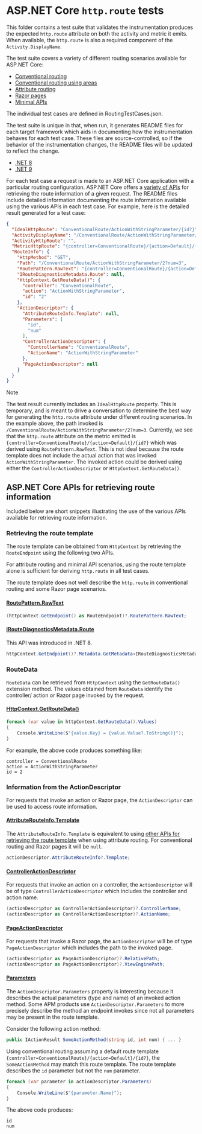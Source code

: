 # ASP.NET Core `http.route` tests

This folder contains a test suite that validates the instrumentation produces
the expected `http.route` attribute on both the activity and metric it emits.
When available, the `http.route` is also a required component of the
`Activity.DisplayName`.

The test suite covers a variety of different routing scenarios available for
ASP.NET Core:

* [Conventional routing](https://learn.microsoft.com/aspnet/core/mvc/controllers/routing#conventional-routing)
* [Conventional routing using areas](https://learn.microsoft.com/aspnet/core/mvc/controllers/routing#areas)
* [Attribute routing](https://learn.microsoft.com/aspnet/core/mvc/controllers/routing#attribute-routing-for-rest-apis)
* [Razor pages](https://learn.microsoft.com/aspnet/core/razor-pages/razor-pages-conventions)
* [Minimal APIs](https://learn.microsoft.com/aspnet/core/fundamentals/minimal-apis/route-handlers)

The individual test cases are defined in RoutingTestCases.json.

The test suite is unique in that, when run, it generates README files for each
target framework which aids in documenting how the instrumentation behaves for
each test case. These files are source-controlled, so if the behavior of the
instrumentation changes, the README files will be updated to reflect the change.

* [.NET 8](./README.net8.0.md)
* [.NET 9](./README.net9.0.md)

For each test case a request is made to an ASP.NET Core application with a
particular routing configuration. ASP.NET Core offers a
[variety of APIs](#aspnet-core-apis-for-retrieving-route-information) for
retrieving the route information of a given request. The README files include
detailed information documenting the route information available using the
various APIs in each test case. For example, here is the detailed result
generated for a test case:

```json
{
  "IdealHttpRoute": "ConventionalRoute/ActionWithStringParameter/{id?}",
  "ActivityDisplayName": "/ConventionalRoute/ActionWithStringParameter/2",
  "ActivityHttpRoute": "",
  "MetricHttpRoute": "{controller=ConventionalRoute}/{action=Default}/{id?}",
  "RouteInfo": {
    "HttpMethod": "GET",
    "Path": "/ConventionalRoute/ActionWithStringParameter/2?num=3",
    "RoutePattern.RawText": "{controller=ConventionalRoute}/{action=Default}/{id?}",
    "IRouteDiagnosticsMetadata.Route": null,
    "HttpContext.GetRouteData()": {
      "controller": "ConventionalRoute",
      "action": "ActionWithStringParameter",
      "id": "2"
    },
    "ActionDescriptor": {
      "AttributeRouteInfo.Template": null,
      "Parameters": [
        "id",
        "num"
      ],
      "ControllerActionDescriptor": {
        "ControllerName": "ConventionalRoute",
        "ActionName": "ActionWithStringParameter"
      },
      "PageActionDescriptor": null
    }
  }
}
```

> [!NOTE]
> The test result currently includes an `IdealHttpRoute` property. This is
> temporary, and is meant to drive a conversation to determine the best way
> for generating the `http.route` attribute under different routing scenarios.
> In the example above, the path invoked is
> `/ConventionalRoute/ActionWithStringParameter/2?num=3`. Currently, we see
> that the `http.route` attribute on the metric emitted is
> `{controller=ConventionalRoute}/{action=Default}/{id?}` which was derived
> using `RoutePattern.RawText`. This is not ideal
> because the route template does not include the actual action that was
> invoked `ActionWithStringParameter`. The invoked action could be derived
> using either the `ControllerActionDescriptor`
> or `HttpContext.GetRouteData()`.

## ASP.NET Core APIs for retrieving route information

Included below are short snippets illustrating the use of the various
APIs available for retrieving route information.

### Retrieving the route template

The route template can be obtained from `HttpContext` by retrieving the
`RouteEndpoint` using the following two APIs.

For attribute routing and minimal API scenarios, using the route template alone
is sufficient for deriving `http.route` in all test cases.

The route template does not well describe the `http.route` in conventional
routing and some Razor page scenarios.

#### [RoutePattern.RawText](https://learn.microsoft.com/dotnet/api/microsoft.aspnetcore.routing.patterns.routepattern.rawtext)

```csharp
(httpContext.GetEndpoint() as RouteEndpoint)?.RoutePattern.RawText;
```

#### [IRouteDiagnosticsMetadata.Route](https://learn.microsoft.com/dotnet/api/microsoft.aspnetcore.http.metadata.iroutediagnosticsmetadata.route)

This API was introduced in .NET 8.

```csharp
httpContext.GetEndpoint()?.Metadata.GetMetadata<IRouteDiagnosticsMetadata>()?.Route;
```

### RouteData

`RouteData` can be retrieved from `HttpContext` using the `GetRouteData()`
extension method. The values obtained from `RouteData` identify the controller/
action or Razor page invoked by the request.

#### [HttpContext.GetRouteData()](https://learn.microsoft.com/dotnet/api/microsoft.aspnetcore.routing.routinghttpcontextextensions.getroutedata)

```csharp
foreach (var value in httpContext.GetRouteData().Values)
{
    Console.WriteLine($"{value.Key} = {value.Value?.ToString()}");
}
```

For example, the above code produces something like:

```text
controller = ConventionalRoute
action = ActionWithStringParameter
id = 2
```

### Information from the ActionDescriptor

For requests that invoke an action or Razor page, the `ActionDescriptor` can
be used to access route information.

#### [AttributeRouteInfo.Template](https://learn.microsoft.com/dotnet/api/microsoft.aspnetcore.mvc.routing.attributerouteinfo.template)

The `AttributeRouteInfo.Template` is equivalent to using
[other APIs for retrieving the route template](#retrieving-the-route-template)
when using attribute routing. For conventional routing and Razor pages it will
be `null`.

```csharp
actionDescriptor.AttributeRouteInfo?.Template;
```

#### [ControllerActionDescriptor](https://learn.microsoft.com/dotnet/api/microsoft.aspnetcore.mvc.controllers.controlleractiondescriptor)

For requests that invoke an action on a controller, the `ActionDescriptor`
will be of type `ControllerActionDescriptor` which includes the controller and
action name.

```csharp
(actionDescriptor as ControllerActionDescriptor)?.ControllerName;
(actionDescriptor as ControllerActionDescriptor)?.ActionName;
```

#### [PageActionDescriptor](https://learn.microsoft.com/dotnet/api/microsoft.aspnetcore.mvc.razorpages.pageactiondescriptor)

For requests that invoke a Razor page, the `ActionDescriptor`
will be of type `PageActionDescriptor` which includes the path to the invoked
page.

```csharp
(actionDescriptor as PageActionDescriptor)?.RelativePath;
(actionDescriptor as PageActionDescriptor)?.ViewEnginePath;
```

#### [Parameters](https://learn.microsoft.com/dotnet/api/microsoft.aspnetcore.mvc.abstractions.actiondescriptor.parameters#microsoft-aspnetcore-mvc-abstractions-actiondescriptor-parameters)

The `ActionDescriptor.Parameters` property is interesting because it describes
the actual parameters (type and name) of an invoked action method. Some APM
products use `ActionDescriptor.Parameters` to more precisely describe the
method an endpoint invokes since not all parameters may be present in the
route template.

Consider the following action method:

```csharp
public IActionResult SomeActionMethod(string id, int num) { ... }
```

Using conventional routing assuming a default route template
`{controller=ConventionalRoute}/{action=Default}/{id?}`, the `SomeActionMethod`
may match this route template. The route template describes the `id` parameter
but not the `num` parameter.

```csharp
foreach (var parameter in actionDescriptor.Parameters)
{
    Console.WriteLine($"{parameter.Name}");
}
```

The above code produces:

```text
id
num
```
